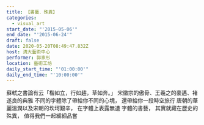```yaml
---
title: 【書藝．殊異】
categories:
  - visual_art
start_date: "'2015-05-06'"
end_date: "'2015-06-24'"
draft: false
date: 2020-05-20T08:49:47.832Z
host: 清大藝術中心
performer: 郭家彤
location: 藝術工坊
daily_start_time: "'01:00:00'"
daily_end_time: "'10:00:00'"
---
```


蘇軾之書論有云「楷如立，行如趨，草如奔。」 宋徽宗的傲骨、王羲之的豪邁、褚遂良的典雅 不同的字體除了帶給你不同的心境， 還帶給你一段時空旅行 唐朝的華麗溫潤以及宋朝的坎坷艱辛， 在字體上表露無遺 字體的書藝， 其實就藏在歷史的殊異， 值得我們一起細細品嘗